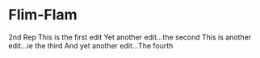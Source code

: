 # Flim-Flam
2nd Rep
This is the first edit
Yet another edit...the second
This is another edit...ie the third
And yet another edit...The fourth
